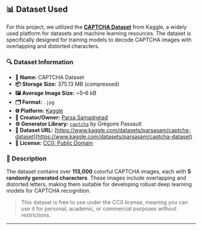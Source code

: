 ## 📊 Dataset Used

For this project, we utilized the [**CAPTCHA Dataset**](https://www.kaggle.com/datasets/parsasam/captcha-dataset) from Kaggle, a widely used platform for datasets and machine learning resources. The dataset is specifically designed for training models to decode CAPTCHA images with overlapping and distorted characters.

### 🔍 Dataset Information

- **📛 Name:** CAPTCHA Dataset  
- **📦 Storage Size:** 375.13 MB (compressed)  
- **🖼️ Average Image Size:** ~5–6 kB  
- **🗂️ Format:** `.jpg`  
- **🌐 Platform:** [Kaggle](https://www.kaggle.com/datasets/parsasam/captcha-dataset)  
- **👤 Creator/Owner:** [Parsa Samadnejad](https://www.kaggle.com/parsasam)  
- **⚙️ Generator Library:** [`captcha`](https://pypi.org/project/captcha/) by Grégoire Passault  
- **🔗 Dataset URL:** [https://www.kaggle.com/datasets/parsasam/captcha-dataset](https://www.kaggle.com/datasets/parsasam/captcha-dataset)  
- **📜 License:** [CC0: Public Domain](https://creativecommons.org/publicdomain/zero/1.0/)

### 📌 Description

The dataset contains over **113,000** colorful CAPTCHA images, each with **5 randomly generated characters**. These images include overlapping and distorted letters, making them suitable for developing robust deep learning models for CAPTCHA recognition.

> This dataset is free to use under the CC0 license, meaning you can use it for personal, academic, or commercial purposes without restrictions.

---

